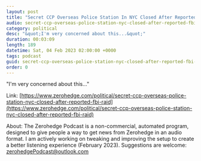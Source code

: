 ```yaml
---
layout: post
title: "Secret CCP Overseas Police Station In NYC Closed After Reported FBI Raid"
audio: secret-ccp-overseas-police-station-nyc-closed-after-reported-fbi-raid-5
category: political
desc: "&quot;I'm very concerned about this...&quot;"
duration: 00:03:09
length: 189
datetime: Sat, 04 Feb 2023 02:00:00 +0000
tags: podcast
guid: secret-ccp-overseas-police-station-nyc-closed-after-reported-fbi-raid-0
order: 0
---
```

&quot;I'm very concerned about this...&quot;

Link: [https://www.zerohedge.com/political/secret-ccp-overseas-police-station-nyc-closed-after-reported-fbi-raid](https://www.zerohedge.com/political/secret-ccp-overseas-police-station-nyc-closed-after-reported-fbi-raid)

About: The Zerohedge Podcast is a non-commercial, automated program, designed to give people a way to get news from Zerohedge in an audio format.  I am actively working on tweaking and improving the setup to create a better listening experience (February 2023).  Suggestions are welcome: [zerohedgePodcast@outlook.com](mailto:zerohedgePodcast@outlook.com)
